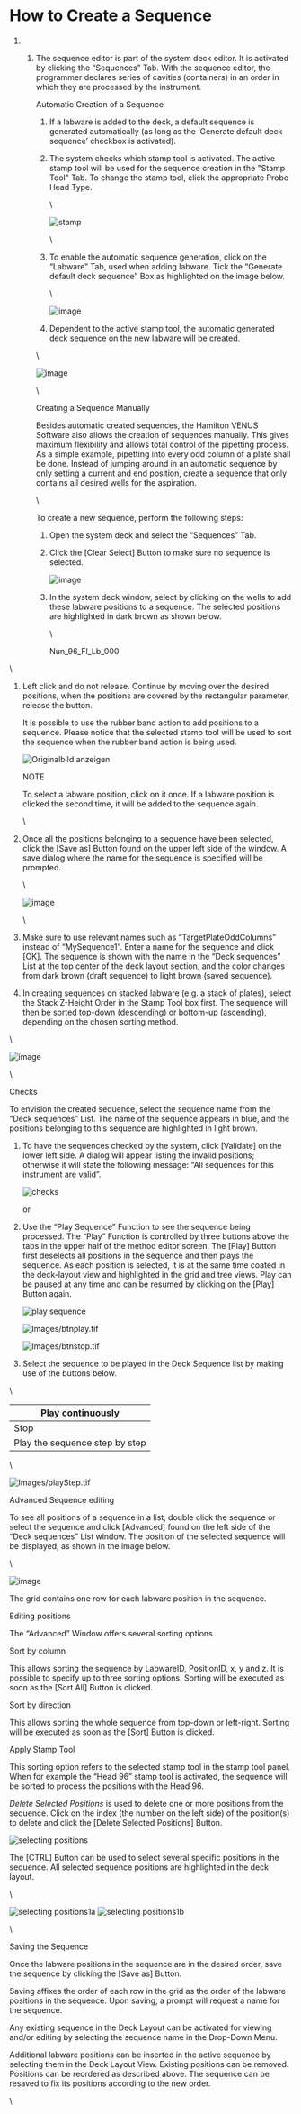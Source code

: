 # How to Create a Sequence

1.
   1.  The sequence editor is part of the system deck editor. It is activated by clicking the “Sequences” Tab. With the sequence editor, the programmer declares series of cavities (containers) in an order in which they are processed by the instrument.

       Automatic Creation of a Sequence

       1. If a labware is added to the deck, a default sequence is generated automatically (as long as the ‘Generate default deck sequence’ checkbox is activated).
       2.  The system checks which stamp tool is activated. The active stamp tool will be used for the sequence creation in the "Stamp Tool" Tab. To change the stamp tool, click the appropriate Probe Head Type.

           \


           ![stamp](../../.gitbook/assets/Image\_446.gif)

           \

       3.  To enable the automatic sequence generation, click on the “Labware” Tab, used when adding labware. Tick the “Generate default deck sequence” Box as highlighted on the image below.

           \


           ![image](../../.gitbook/assets/Image\_447.png)
       4. Dependent to the active stamp tool, the automatic generated deck sequence on the new labware will be created.

       \


       ![image](../../.gitbook/assets/Image\_448.jpg)

       \


       Creating a Sequence Manually

       Besides automatic created sequences, the Hamilton VENUS Software also allows the creation of sequences manually. This gives maximum flexibility and allows total control of the pipetting process. As a simple example, pipetting into every odd column of a plate shall be done. Instead of jumping around in an automatic sequence by only setting a current and end position, create a sequence that only contains all desired wells for the aspiration.

       \


       To create a new sequence, perform the following steps:

       1. Open the system deck and select the “Sequences” Tab.
       2.  Click the \[Clear Select] Button to make sure no sequence is selected.

           ![image](../../.gitbook/assets/Image\_449.gif)
       3.  In the system deck window, select by clicking on the wells to add these labware positions to a sequence. The selected positions are highlighted in dark brown as shown below.

           \


           Nun\_96\_Fl\_Lb\_000

\


1.  Left click and do not release. Continue by moving over the desired positions, when the positions are covered by the rectangular parameter, release the button.

    It is possible to use the rubber band action to add positions to a sequence. Please notice that the selected stamp tool will be used to sort the sequence when the rubber band action is being used.

    ![Originalbild anzeigen](../../.gitbook/assets/Image\_450.gif)

    NOTE

    To select a labware position, click on it once. If a labware position is clicked the second time, it will be added to the sequence again.

    \

2.  Once all the positions belonging to a sequence have been selected, click the \[Save as] Button found on the upper left side of the window. A save dialog where the name for the sequence is specified will be prompted.

    \


    ![image](../../.gitbook/assets/Image\_451.jpg)

    \

3. Make sure to use relevant names such as “TargetPlateOddColumns” instead of “MySequence1”. Enter a name for the sequence and click \[OK]. The sequence is shown with the name in the “Deck sequences” List at the top center of the deck layout section, and the color changes from dark brown (draft sequence) to light brown (saved sequence).
4. In creating sequences on stacked labware (e.g. a stack of plates), select the Stack Z-Height Order in the Stamp Tool box first. The sequence will then be sorted top-down (descending) or bottom-up (ascending), depending on the chosen sorting method.

\


![image](../../.gitbook/assets/Image\_452.png)

\


Checks

To envision the created sequence, select the sequence name from the “Deck sequences” List. The name of the sequence appears in blue, and the positions belonging to this sequence are highlighted in light brown.

1.  To have the sequences checked by the system, click \[Validate] on the lower left side. A dialog will appear listing the invalid positions; otherwise it will state the following message: “All sequences for this instrument are valid”.

    ![checks](../../.gitbook/assets/Image\_453.gif)

    or
2.  Use the “Play Sequence” Function to see the sequence being processed. The “Play” Function is controlled by three buttons above the tabs in the upper half of the method editor screen. The \[Play] Button first deselects all positions in the sequence and then plays the sequence. As each position is selected, it is at the same time coated in the deck-layout view and highlighted in the grid and tree views. Play can be paused at any time and can be resumed by clicking on the \[Play] Button again.

    ![play sequence](../../.gitbook/assets/Image\_454.gif)

    ![Images/btnplay.tif](../../.gitbook/assets/Image\_455.gif)

    ![Images/btnstop.tif](../../.gitbook/assets/Image\_456.gif)
3. Select the sequence to be played in the Deck Sequence list by making use of the buttons below.

\


| Play continuously              |
| ------------------------------ |
| Stop                           |
| Play the sequence step by step |

\


![Images/playStep.tif](../../.gitbook/assets/Image\_457.gif)

Advanced Sequence editing

To see all positions of a sequence in a list, double click the sequence or select the sequence and click \[Advanced] found on the left side of the “Deck sequences” List window. The position of the selected sequence will be displayed, as shown in the image below.

\


![image](../../.gitbook/assets/Image\_458.jpg)

The grid contains one row for each labware position in the sequence.

Editing positions

The “Advanced” Window offers several sorting options.

Sort by column

This allows sorting the sequence by LabwareID, PositionID, x, y and z. It is possible to specify up to three sorting options. Sorting will be executed as soon as the \[Sort All] Button is clicked.

Sort by direction

This allows sorting the whole sequence from top-down or left-right. Sorting will be executed as soon as the \[Sort] Button is clicked.

Apply Stamp Tool

This sorting option refers to the selected stamp tool in the stamp tool panel. When for example the “Head 96” stamp tool is activated, the sequence will be sorted to process the positions with the Head 96.

_Delete Selected Positions_ is used to delete one or more positions from the sequence. Click on the index (the number on the left side) of the position(s) to delete and click the \[Delete Selected Positions] Button.

![selecting positions](../../.gitbook/assets/Image\_459.gif)

The \[CTRL] Button can be used to select several specific positions in the sequence. All selected sequence positions are highlighted in the deck layout.

\


![selecting positions1a](../../.gitbook/assets/Image\_460.gif) ![selecting positions1b](../../.gitbook/assets/Image\_461.gif)

\


Saving the Sequence

Once the labware positions in the sequence are in the desired order, save the sequence by clicking the \[Save as] Button.

Saving affixes the order of each row in the grid as the order of the labware positions in the sequence. Upon saving, a prompt will request a name for the sequence.

Any existing sequence in the Deck Layout can be activated for viewing and/or editing by selecting the sequence name in the Drop-Down Menu.

Additional labware positions can be inserted in the active sequence by selecting them in the Deck Layout View. Existing positions can be removed. Positions can be reordered as described above. The sequence can be resaved to fix its positions according to the new order.

\
